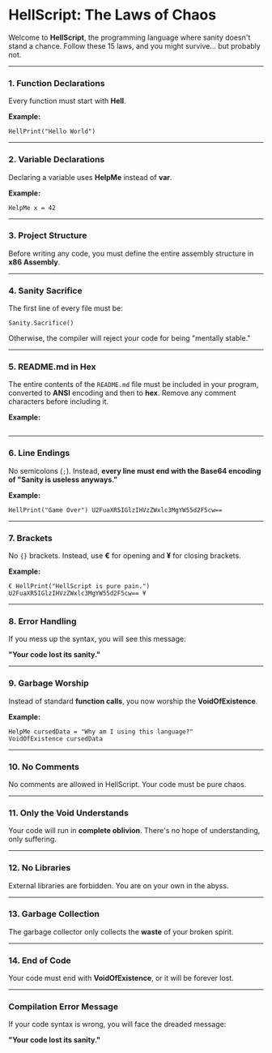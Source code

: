 # **HellScript: The Laws of Chaos**

Welcome to **HellScript**, the programming language where sanity doesn't stand a chance. Follow these 15 laws, and you might survive... but probably not.

---

### 1. **Function Declarations**  
Every function must start with **Hell**.

**Example:**  
```hellscript
HellPrint("Hello World")
```

---

### 2. **Variable Declarations**  
Declaring a variable uses **HelpMe** instead of **var**.

**Example:**  
```hellscript
HelpMe x = 42
```

---

### 3. **Project Structure**  
Before writing any code, you must define the entire assembly structure in **x86 Assembly**.

---

### 4. **Sanity Sacrifice**  
The first line of every file must be:

```hellscript
Sanity.Sacrifice()
```

Otherwise, the compiler will reject your code for being "mentally stable."

---

### 5. **README.md in Hex**  
The entire contents of the `README.md` file must be included in your program, converted to **ANSI** encoding and then to **hex**. Remove any comment characters before including it.

**Example:**
```hellscript

```

---

### 6. **Line Endings**  
No semicolons (`;`). Instead, **every line must end with the Base64 encoding of "Sanity is useless anyways."**

**Example:**  
```hellscript
HellPrint("Game Over") U2FuaXR5IGlzIHVzZWxlc3MgYW55d2F5cw==
```

---

### 7. **Brackets**  
No `{}` brackets. Instead, use **€** for opening and **¥** for closing brackets.

**Example:**  
```hellscript
€ HellPrint("HellScript is pure pain.") U2FuaXR5IGlzIHVzZWxlc3MgYW55d2F5cw== ¥
```

---

### 8. **Error Handling**  
If you mess up the syntax, you will see this message:

**"Your code lost its sanity."**

---

### 9. **Garbage Worship**  
Instead of standard **function calls**, you now worship the **VoidOfExistence**.

**Example:**
```hellscript
HelpMe cursedData = "Why am I using this language?"  
VoidOfExistence cursedData
```

---

### 10. **No Comments**  
No comments are allowed in HellScript. Your code must be pure chaos.

---

### 11. **Only the Void Understands**  
Your code will run in **complete oblivion**. There's no hope of understanding, only suffering.

---

### 12. **No Libraries**  
External libraries are forbidden. You are on your own in the abyss.

---

### 13. **Garbage Collection**  
The garbage collector only collects the **waste** of your broken spirit.

---

### 14. **End of Code**  
Your code must end with **VoidOfExistence**, or it will be forever lost.

---

### **Compilation Error Message**

If your code syntax is wrong, you will face the dreaded message:

**"Your code lost its sanity."**